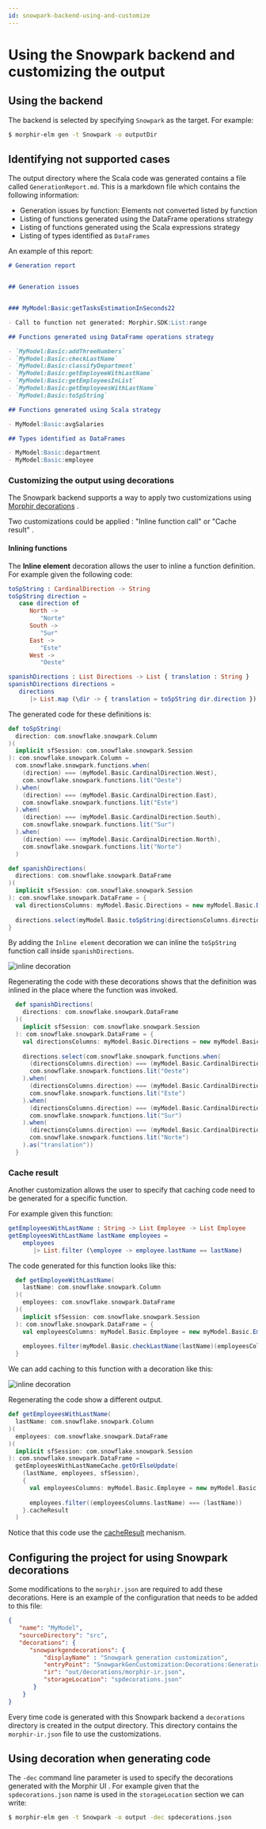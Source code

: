 ```yaml
---
id: snowpark-backend-using-and-customize
---
```


# Using the Snowpark backend and customizing the output

## Using the backend

The backend is selected by specifying `Snowpark` as the target. For example:

```bash
$ morphir-elm gen -t Snowpark -o outputDir
```

## Identifying not supported cases

The output directory where the Scala code was generated contains a file called `GenerationReport.md`. This is a markdown file which contains the following information:

- Generation issues by function: Elements not converted listed by function
- Listing of functions generated using the DataFrame operations strategy
- Listing of functions generated using the Scala expressions strategy
- Listing of types identified as `DataFrames`

An example of this report:

```markdown
# Generation report


## Generation issues


### MyModel:Basic:getTasksEstimationInSeconds22

- Call to function not generated: Morphir.SDK:List:range

## Functions generated using DataFrame operations strategy

- `MyModel:Basic:addThreeNumbers`
- `MyModel:Basic:checkLastName`
- `MyModel:Basic:classifyDepartment`
- `MyModel:Basic:getEmployeeWithLastName`
- `MyModel:Basic:getEmployeesInList`
- `MyModel:Basic:getEmployeesWithLastName`
- `MyModel:Basic:toSpString`

## Functions generated using Scala strategy

- MyModel:Basic:avgSalaries

## Types identified as DataFrames

- MyModel:Basic:department
- MyModel:Basic:employee
```

### Customizing the output using decorations

The Snowpark backend supports a way to apply two customizations using [Morphir decorations](https://morphir.finos.org/docs/decorations-users-guide) . 

Two customizations could be applied : "Inline function call" or "Cache result" .

#### Inlining functions

The **Inline element** decoration allows the user to inline a function definition. For example given the following code:

```elm
toSpString : CardinalDirection -> String
toSpString direction =
   case direction of
      North -> 
         "Norte"
      South ->
         "Sur"
      East ->
         "Este"
      West ->
         "Oeste"

spanishDirections : List Directions -> List { translation : String }
spanishDirections directions =
   directions
      |> List.map (\dir -> { translation = toSpString dir.direction })
```

The generated code for these definitions is:

```scala
def toSpString(
  direction: com.snowflake.snowpark.Column
)(
  implicit sfSession: com.snowflake.snowpark.Session
): com.snowflake.snowpark.Column =
  com.snowflake.snowpark.functions.when(
    (direction) === (myModel.Basic.CardinalDirection.West),
    com.snowflake.snowpark.functions.lit("Oeste")
  ).when(
    (direction) === (myModel.Basic.CardinalDirection.East),
    com.snowflake.snowpark.functions.lit("Este")
  ).when(
    (direction) === (myModel.Basic.CardinalDirection.South),
    com.snowflake.snowpark.functions.lit("Sur")
  ).when(
    (direction) === (myModel.Basic.CardinalDirection.North),
    com.snowflake.snowpark.functions.lit("Norte")
  )

def spanishDirections(
  directions: com.snowflake.snowpark.DataFrame
)(
  implicit sfSession: com.snowflake.snowpark.Session
): com.snowflake.snowpark.DataFrame = {
  val directionsColumns: myModel.Basic.Directions = new myModel.Basic.DirectionsWrapper(directions)
  
  directions.select(myModel.Basic.toSpString(directionsColumns.direction).as("translation"))
}
```

By adding the `Inline element` decoration we can inline the `toSpString` function call inside `spanishDirections`. 

![inline decoration](sp_inline_decoration.png)

Regenerating the code with these decorations shows that the definition was inlined in the place where the function was invoked.

```scala
  def spanishDirections(
    directions: com.snowflake.snowpark.DataFrame
  )(
    implicit sfSession: com.snowflake.snowpark.Session
  ): com.snowflake.snowpark.DataFrame = {
    val directionsColumns: myModel.Basic.Directions = new myModel.Basic.DirectionsWrapper(directions)
    
    directions.select(com.snowflake.snowpark.functions.when(
      (directionsColumns.direction) === (myModel.Basic.CardinalDirection.West),
      com.snowflake.snowpark.functions.lit("Oeste")
    ).when(
      (directionsColumns.direction) === (myModel.Basic.CardinalDirection.East),
      com.snowflake.snowpark.functions.lit("Este")
    ).when(
      (directionsColumns.direction) === (myModel.Basic.CardinalDirection.South),
      com.snowflake.snowpark.functions.lit("Sur")
    ).when(
      (directionsColumns.direction) === (myModel.Basic.CardinalDirection.North),
      com.snowflake.snowpark.functions.lit("Norte")
    ).as("translation"))
  }
```

### Cache result

Another customization allows the user to specify that caching code need to be generated for a specific function.  

For example given this function:

```elm
getEmployeesWithLastName : String -> List Employee -> List Employee
getEmployeesWithLastName lastName employees =
    employees
       |> List.filter (\employee -> employee.lastName == lastName)
```

The code generated for this function looks like this:

```scala
  def getEmployeeWithLastName(
    lastName: com.snowflake.snowpark.Column
  )(
    employees: com.snowflake.snowpark.DataFrame
  )(
    implicit sfSession: com.snowflake.snowpark.Session
  ): com.snowflake.snowpark.DataFrame = {
    val employeesColumns: myModel.Basic.Employee = new myModel.Basic.EmployeeWrapper(employees)
    
    employees.filter(myModel.Basic.checkLastName(lastName)(employeesColumns))
  }
```

We can add caching to this function with a decoration like this:

![inline decoration](sp_caching_decoration.png)

Regenerating the code show a different output.

```scala
def getEmployeesWithLastName(
  lastName: com.snowflake.snowpark.Column
)(
  employees: com.snowflake.snowpark.DataFrame
)(
  implicit sfSession: com.snowflake.snowpark.Session
): com.snowflake.snowpark.DataFrame =
  getEmployeesWithLastNameCache.getOrElseUpdate(
    (lastName, employees, sfSession),
    {
      val employeesColumns: myModel.Basic.Employee = new myModel.Basic.EmployeeWrapper(employees)
      
      employees.filter((employeesColumns.lastName) === (lastName))
    }.cacheResult
  )
```

Notice that this code use the [cacheResult](https://docs.snowflake.com/en/developer-guide/snowpark/scala/working-with-dataframes#caching-a-dataframe)  mechanism.

## Configuring the project for using Snowpark decorations

Some modifications to the  `morphir.json` are required to add these decorations. Here is an example of the configuration that needs to be added to this file:

```json
{
   "name": "MyModel",
   "sourceDirectory": "src",
   "decorations": {
      "snowparkgendecorations": {
          "displayName" : "Snowpark generation customization",
          "entryPoint": "SnowparkGenCustomization:Decorations:GenerationCustomization",
          "ir": "out/decorations/morphir-ir.json",
          "storageLocation": "spdecorations.json"
       }
    }
}
```

Every time code is generated with this Snowpark backend a `decorations` directory is created in the output directory. This directory contains the `morphir-ir.json` file to use the customizations.

## Using decoration when generating code

The `-dec` command line parameter is used to specify the decorations generated with the Morphir UI . For example given that the `spdecorations.json` name is used in the `storageLocation` section we can write:

```bash
$ morphir-elm gen -t Snowpark -o output -dec spdecorations.json
```
